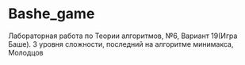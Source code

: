 # Bashe_game
Лабораторная работа по Теории алгоритмов, №6, Вариант 19(Игра Баше). 3 уровня сложности, последний на алгоритме минимакса,
Молодцов

